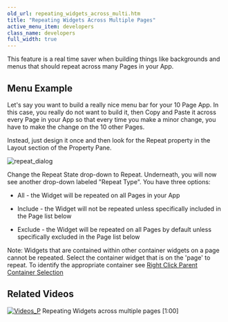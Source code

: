 ```yaml
---
old_url: repeating_widgets_across_multi.htm
title: "Repeating Widgets Across Multiple Pages"
active_menu_item: developers
class_name: developers
full_width: true
---
```



This feature is a real time saver when building things like backgrounds and menus that should repeat across many Pages in your App.

## Menu Example

Let's say you want to build a really nice menu bar for your 10 Page App. In this case, you really do not want to build it, then Copy and Paste it across every Page in your App so that every time you make a minor change, you have to make the change on the 10 other Pages.

Instead, just design it once and then look for the Repeat property in the Layout section of the Property Pane.

![repeat\_dialog](/img/docs/repeat_dialog.zoom78.png)

Change the Repeat State drop-down to Repeat. Underneath, you will now see another drop-down labeled "Repeat Type". You have three options:

 - All - the Widget will be repeated on all Pages in your App

 - Include - the Widget will not be repeated unless specifically included in the Page list below

 - Exclude - the Widget will be repeated on all Pages by default unless specifically excluded in the Page list below

Note: Widgets that are contained within other container widgets on a page cannot be repeated. Select the container widget that is on the 'page' to repeat. To identify the appropriate container see [Right Click Parent Container Selection](/developers/documentation/product-guide/content-and-app-layout/responsive-adaptive-fluid-design/right-click-parent-container-s)

## Related Videos

[![Videos\_P](/img/docs/videos_p.png)](http://www.youtube.com/v/3vpuYfz_Da8?autoplay=1&hd=1&fs=1&showsearch=0&rel=0&) Repeating Widgets across multiple pages [1:00]
